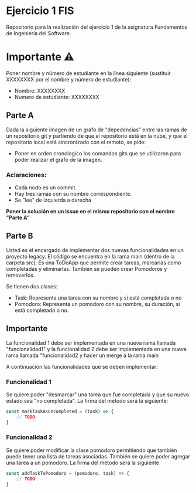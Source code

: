 # Ejercicio 1 FIS
Repositorio para la realización del ejercicio 1 de la asignatura Fundamentos de Ingeniería del Software.

# Importante :warning:
Poner nombre y número de estudiante en la línea siguiente (sustituir XXXXXXXX por el nombre y número de estudiante):  
* Nombre: XXXXXXXX  
* Numero de estudiante: XXXXXXXX


## Parte A
Dada la siguiente imagen de un grafo de "depedencias" entre las ramas de un repositorio git y partiendo de que el repositorio está en la nube, y que el repositorio local está sincronizado con el remoto, se pide:

* Poner en orden cronologico los comandos gits que se utilizaron para poder realizar el grafo de la imagen.

### Aclaraciones:
* Cada nodo es un commit.
* Hay tres ramas con su nombre correspondiente.
* Se "lee" de izquierda a derecha

**Poner la solución en un issue en el mismo repositorio con el nombre "Parte A"**

## Parte B
Usted es el encargado de implementar dos nuevas funcionalidades en un proyecto legacy. El código se encuentra en la rama main (dentro de la carpeta src).
Es una ToDoApp que permite crear tareas, marcarlas como completadas y eliminarlas. También se pueden crear Pomodoros y removerlos.

Se tienen dos clases:
* Task: Representa una tarea con su nombre y si está completada o no
* Pomodoro: Representa un pomodoro con su nombre, su duración, si está completado o no.

## Importante 
La funcionalidad 1 debe ser implementada en una nueva rama llamada "funcionalidad1" y la funcionalidad 2 debe ser implementada en una nueva rama llamada "funcionalidad2 y hacer un merge a la rama main

A continuación las funcionalidades que se deben implementar:

### Funcionalidad 1

Se quiere poder "desmarcar" una tarea que fue completada y que su nuevo estado sea "no completada". 
La firma del metodo será la siguiente:
```javascript 
const markTaskAsUncompleted = (task) => {
    // TODO
}
```

### Funcionalidad 2
Se quiere poder modificar la clase pomodoro permitiendo que también puede tener una lista de tareas asociadas.
También se quiere poder agregar una tarea a un pomodoro. La firma del método será la siguiente
```javascript
const addTaskToPomodoro = (pomodoro, task) => {
    // TODO
}
```





